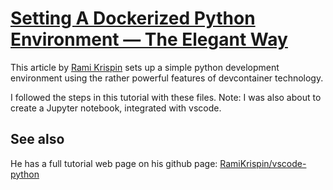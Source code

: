 # [Setting A Dockerized Python Environment — The Elegant Way](https://towardsdatascience.com/setting-a-dockerized-python-environment-the-elegant-way-f716ef85571d)
This article by [Rami Krispin](https://medium.com/@rami.krispin) sets up a simple python development environment using the rather powerful features of devcontainer technology.

I followed the steps in this tutorial with these files.  Note:  I was also about to create a Jupyter notebook, integrated with vscode.  

## See also
He has a full tutorial web page on his github page: [RamiKrispin/vscode-python](https://github.com/RamiKrispin/vscode-python)